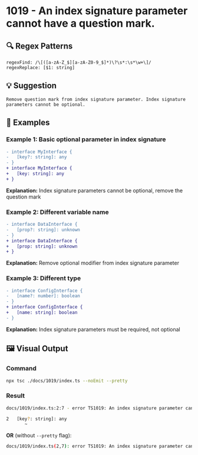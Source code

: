# 1019 - An index signature parameter cannot have a question mark.

## 🔍 Regex Patterns
```regex
regexFind: /\[([a-zA-Z_$][a-zA-Z0-9_$]*)\?\s*:\s*\w+\]/
regexReplace: [$1: string]
```

## 💡 Suggestion
```text
Remove question mark from index signature parameter. Index signature parameters cannot be optional.
```

## 📝 Examples

### Example 1: Basic optional parameter in index signature
```diff
- interface MyInterface {
-   [key?: string]: any
- }
+ interface MyInterface {
+   [key: string]: any
+ }
```

**Explanation:** Index signature parameters cannot be optional, remove the question mark

### Example 2: Different variable name
```diff
- interface DataInterface {
-   [prop?: string]: unknown
- }
+ interface DataInterface {
+   [prop: string]: unknown
+ }
```

**Explanation:** Remove optional modifier from index signature parameter

### Example 3: Different type
```diff
- interface ConfigInterface {
-   [name?: number]: boolean
- }
+ interface ConfigInterface {
+   [name: string]: boolean
- }
```

**Explanation:** Index signature parameters must be required, not optional

## 🖼️ Visual Output
### Command
```bash
npx tsc ./docs/1019/index.ts --noEmit --pretty
```

### Result
```bash
docs/1019/index.ts:2:7 - error TS1019: An index signature parameter cannot have a question mark.

2   [key?: string]: any
       ~
```

**OR** (without `--pretty` flag):

```bash
docs/1019/index.ts(2,7): error TS1019: An index signature parameter cannot have a question mark.
```
